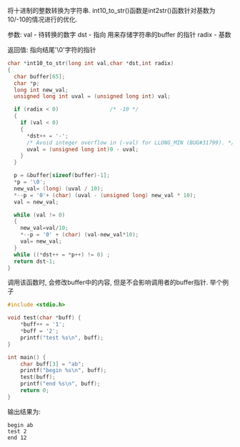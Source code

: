 将十进制的整数转换为字符串. int10_to_str()函数是int2str()函数针对基数为10/-10的情况进行的优化.

参数:
    val   - 待转换的数字
    dst   - 指向 用来存储字符串的buffer 的指针
    radix - 基数

返回值:
    指向结尾'\0'字符的指针

```c++
char *int10_to_str(long int val,char *dst,int radix)
{
  char buffer[65];
  char *p;
  long int new_val;
  unsigned long int uval = (unsigned long int) val;

  if (radix < 0)				/* -10 */
  {
    if (val < 0)
    {
      *dst++ = '-';
      /* Avoid integer overflow in (-val) for LLONG_MIN (BUG#31799). */
      uval = (unsigned long int)0 - uval;
    }
  }

  p = &buffer[sizeof(buffer)-1];
  *p = '\0';
  new_val= (long) (uval / 10);
  *--p = '0'+ (char) (uval - (unsigned long) new_val * 10);
  val = new_val;

  while (val != 0)
  {
    new_val=val/10;
    *--p = '0' + (char) (val-new_val*10);
    val= new_val;
  }
  while ((*dst++ = *p++) != 0) ;
  return dst-1;
}
```

调用该函数时, 会修改buffer中的内容, 但是不会影响调用者的buffer指针. 举个例子

```c
#include <stdio.h>

void test(char *buff) {
    *buff++ = '1';
    *buff = '2';
    printf("test %s\n", buff);
}

int main() {
    char buff[3] = "ab";
    printf("begin %s\n", buff);
    test(buff);
    printf("end %s\n", buff);
    return 0;
}
```

输出结果为:

    begin ab
    test 2
    end 12
